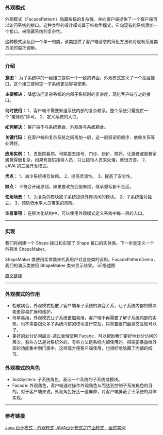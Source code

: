 
### 外观模式

外观模式（FacadePattern）隐藏系统的复杂性，并向客户端提供了一个客户端可以访问系统的接口。这种类型的设计模式属于结构型模式，它向现有的系统添加一个接口，来隐藏系统的复杂性。

这种模式涉及到一个单一的类，该类提供了客户端请求的简化方法和对现有系统类方法的委托调用。

--- 

### 介绍

**意图：** 为子系统中的一组接口提供一个一致的界面，外观模式定义了一个高层接口，这个接口使得这一子系统更加容易使用。

**主要解决：** 降低访问复杂系统的内部子系统时的复杂度，简化客户端与之的接口。

**何时使用：** 1、客户端不需要知道系统内部的复杂联系，整个系统只需提供一个"接待员"即可。 2、定义系统的入口。

**如何解决：** 客户端不与系统耦合，外观类与系统耦合。

**关键代码：** 在客户端和复杂系统之间再加一层，这一层将调用顺序、依赖关系等处理好。

**应用实例：** 1、去医院看病，可能要去挂号、门诊、划价、取药，让患者或患者家属觉得很复杂，如果有提供接待人员，只让接待人员来处理，就很方便。 2、JAVA 的三层开发模式。

**优点：** 1、减少系统相互依赖。 2、提高灵活性。 3、提高了安全性。

**缺点：** 不符合开闭原则，如果要改东西很麻烦，继承重写都不合适。

**使用场景：** 1、为复杂的模块或子系统提供外界访问的模块。 2、子系统相对独立。 3、预防低水平人员带来的风险。

**注意事项：** 在层次化结构中，可以使用外观模式定义系统中每一层的入口。

--- 

### 实现 

我们将创建一个 Shape 接口和实现了 Shape 接口的实体类。下一步是定义一个外观类 ShapeMaker。

ShapeMaker 类使用实体类来代表用户对这些类的调用。FacadePatternDemo，我们的演示类使用 ShapeMaker 类来显示结果。
![描述图](http://www.runoob.com/wp-content/uploads/2014/08/facade_pattern_uml_diagram.jpg)

[原文链接](http://www.runoob.com/design-pattern/facade-pattern.html)

--- 

### 外观模式的作用

* 松散耦合，外观模式松散了客户端与子系统的耦合关系，让子系统内部的模块能更容易扩展和维护。
* 简单易用，外观模式让子系统更加易用，客户端不再需要了解子系统内部的实现，也不需要跟众多子系统内部的模块进行交互，只需要跟门面类交互就可以了。
* 更好的划分访问层次-通过合理使用 Facade，可以帮助我们更好地划分访问的层次。有些方法是对系统外的，有些方法是系统内部使用的。把需要暴露给外部的功能集中到门面中，这样既方便客户端使用，也很好地隐藏了内部的细节。


### 外观模式的角色

* SubSystem: 子系统角色。表示一个系统的子系统或模块。
* Facade: 外观角色，客户端通过操作外观角色从而达到控制子系统角色的目的。对于客户端来说，外观角色好比一道屏障，对客户端屏蔽了子系统的具体实现。

--- 

### 参考链接

[Java 设计模式 – 外观模式](https://www.runoob.com/w3cnote/facade-pattern-2.html)
[JAVA设计模式之门面模式 - 医院实例](http://www.runoob.com/w3cnote/facade-pattern-3.html)